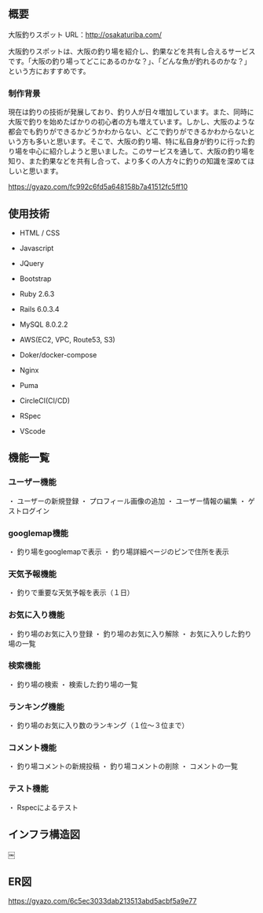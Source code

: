 
<h2>概要</h2>

大阪釣りスポット
URL：http://osakaturiba.com/

大阪釣りスポットは、大阪の釣り場を紹介し、釣果などを共有し合えるサービスです。「大阪の釣り場ってどこにあるのかな？」、「どんな魚が釣れるのかな？」という方におすすめです。

<h3>制作背景</h3>
現在は釣りの技術が発展しており、釣り人が日々増加しています。また、同時に大阪で釣りを始めたばかりの初心者の方も増えています。しかし、大阪のような都会でも釣りができるかどうかわからない、どこで釣りができるかわからないという方も多いと思います。そこで、大阪の釣り場、特に私自身が釣りに行った釣り場を中心に紹介しようと思いました。このサービスを通して、大阪の釣り場を知り、また釣果などを共有し合って、より多くの人方々に釣りの知識を深めてほしいと思います。

https://gyazo.com/fc992c6fd5a648158b7a41512fc5ff10

<h2>使用技術</h2>

* HTML / CSS

* Javascript

* JQuery

* Bootstrap

* Ruby 2.6.3

* Rails 6.0.3.4

* MySQL 8.0.2.2

* AWS(EC2, VPC, Route53, S3)

* Doker/docker-compose

* Nginx

* Puma

* CircleCI(CI/CD)

* RSpec

* VScode

<h2>機能一覧</h2>

<h3>ユーザー機能</h3>
・ ユーザーの新規登録
・ プロフィール画像の追加
・ ユーザー情報の編集
・ ゲストログイン

<h3>googlemap機能</h3>
・ 釣り場をgooglemapで表示
・ 釣り場詳細ページのピンで住所を表示

<h3>天気予報機能</h3>
・ 釣りで重要な天気予報を表示（１日）

<h3>お気に入り機能</h3>
・ 釣り場のお気に入り登録
・ 釣り場のお気に入り解除
・ お気に入りした釣り場の一覧

<h3>検索機能</h3>
・ 釣り場の検索
・ 検索した釣り場の一覧

<h3>ランキング機能</h3>
・ 釣り場のお気に入り数のランキング（１位〜３位まで）

<h3>コメント機能</h3>
・ 釣り場コメントの新規投稿
・ 釣り場コメントの削除
・ コメントの一覧

<h3>テスト機能</h3>
・ Rspecによるテスト

<h2>インフラ構造図</h2>
￼
<h2>ER図</h2>

https://gyazo.com/6c5ec3033dab213513abd5acbf5a9e77

